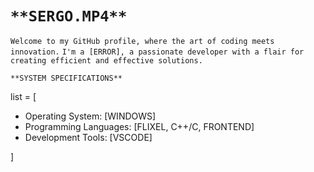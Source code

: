 # `**SERGO.MP4**`

`Welcome to my GitHub profile, where the art of coding meets innovation.`
`I'm a [ERROR], a passionate developer with a flair for creating efficient and effective solutions.`

`**SYSTEM SPECIFICATIONS**`

list = [
*   Operating System: [WINDOWS]
*   Programming Languages: [FLIXEL, C++/C, FRONTEND]
*   Development Tools: [VSCODE]
  
  ]
